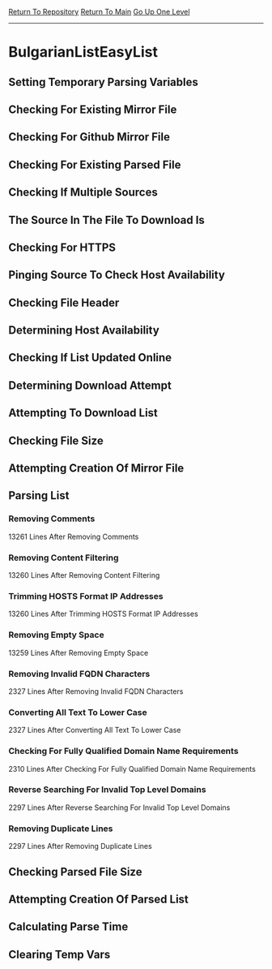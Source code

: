 [Return To Repository](https://github.com/deathbybandaid/piholeparser/)
[Return To Main](https://github.com/deathbybandaid/piholeparser/blob/master/RecentRunLogs/Mainlog.md)
[Go Up One Level](https://github.com/deathbybandaid/piholeparser/blob/master/RecentRunLogs/TopLevelScripts/30-Processing-External-Blacklists.md)
____________________________________
# BulgarianListEasyList
## Setting Temporary Parsing Variables
## Checking For Existing Mirror File
## Checking For Github Mirror File
## Checking For Existing Parsed File
## Checking If Multiple Sources
## The Source In The File To Download Is
## Checking For HTTPS
## Pinging Source To Check Host Availability
## Checking File Header
## Determining Host Availability
## Checking If List Updated Online
## Determining Download Attempt
## Attempting To Download List
## Checking File Size
## Attempting Creation Of Mirror File
## Parsing List
### Removing Comments
13261 Lines After Removing Comments
### Removing Content Filtering
13260 Lines After Removing Content Filtering
### Trimming HOSTS Format IP Addresses
13260 Lines After Trimming HOSTS Format IP Addresses
### Removing Empty Space
13259 Lines After Removing Empty Space
### Removing Invalid FQDN Characters
2327 Lines After Removing Invalid FQDN Characters
### Converting All Text To Lower Case
2327 Lines After Converting All Text To Lower Case
### Checking For Fully Qualified Domain Name Requirements
2310 Lines After Checking For Fully Qualified Domain Name Requirements
### Reverse Searching For Invalid Top Level Domains
2297 Lines After Reverse Searching For Invalid Top Level Domains
### Removing Duplicate Lines
2297 Lines After Removing Duplicate Lines
## Checking Parsed File Size
## Attempting Creation Of Parsed List
## Calculating Parse Time
## Clearing Temp Vars

